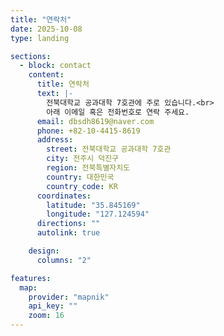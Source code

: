 ```yaml
---
title: "연락처"
date: 2025-10-08
type: landing

sections:
  - block: contact
    content:
      title: 연락처
      text: |-
        전북대학교 공과대학 7호관에 주로 있습니다.<br>
        아래 이메일 혹은 전화번호로 연락 주세요.
      email: dbsdh8619@naver.com
      phone: +82-10-4415-8619
      address:
        street: 전북대학교 공과대학 7호관
        city: 전주시 덕진구
        region: 전북특별자치도
        country: 대한민국
        country_code: KR
      coordinates:
        latitude: "35.845169"
        longitude: "127.124594"
      directions: ""
      autolink: true

    design:
      columns: "2"

features:
  map:
    provider: "mapnik"
    api_key: ""
    zoom: 16
---
```

